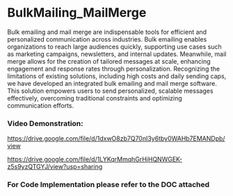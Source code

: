 # BulkMailing_MailMerge

Bulk emailing and mail merge are indispensable tools for efficient and personalized communication across industries. Bulk emailing enables organizations to reach large audiences quickly, supporting use cases such as marketing campaigns, newsletters, and internal updates. Meanwhile, mail merge allows for the creation of tailored messages at scale, enhancing engagement and response rates through personalization. Recognizing the limitations of existing solutions, including high costs and daily sending caps, we have developed an integrated bulk emailing and mail merge software. This solution empowers users to send personalized, scalable messages effectively, overcoming traditional constraints and optimizing communication efforts.


### Video Demonstration:
https://drive.google.com/file/d/1dxwO8zb7Q70nI3y6tby0WAHb7EMANDpb/view

https://drive.google.com/file/d/1LYKqrMmqhGrHjHQNWGEK-z5s9yzQTGYJ/view?usp=sharing

### For Code Implementation please refer to the DOC attached

